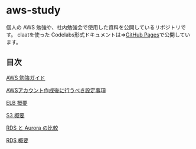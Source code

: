 # aws-study

個人の AWS 勉強や、社内勉強会で使用した資料を公開しているリポジトリです。
claatを使った Codelabs形式ドキュメントは⇒[GitHub Pages](https://ishiharatma.github.io/aws-study/)で公開しています。

## 目次

[AWS 勉強ガイド](/articles_base/aws-study-guide.md)

[AWSアカウント作成後に行うべき設定事項](/articles_base/aws-account-Initial-setting.md)

[ELB 概要](/articles_base/elb-overview.md)

[S3 概要](/articles_base/s3-overview.md)

[RDS と Aurora の比較](/articles_base/rds-aurora-overview.md)

[RDS 概要](/articles_base/rds-overview.md)
